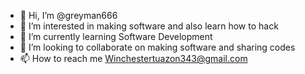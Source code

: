 - 👋 Hi, I’m @greyman666
- 👀 I’m interested in making software and also learn how to hack
- 🌱 I’m currently learning Software Development
- 💞️ I’m looking to collaborate on making software and sharing codes
- 📫 How to reach me Winchestertuazon343@gmail.com

<!---
greyman666/greyman666 is a ✨ special ✨ repository because its `README.md` (this file) appears on your GitHub profile.
You can click the Preview link to take a look at your changes.
--->
